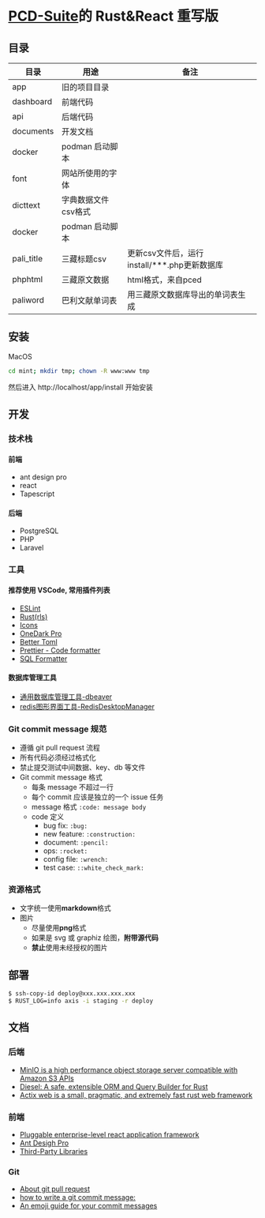 # [PCD-Suite](https://github.com/iapt-platform/PCD-Suite)的 Rust&React 重写版

## 目录

|目录|用途|备注|
|-|-|-|
|app|旧的项目目录||
|dashboard|前端代码||
|api|后端代码||
|documents|开发文档||
|docker|podman 启动脚本||
|font|网站所使用的字体||
|dicttext|字典数据文件csv格式||
|docker|podman 启动脚本||
|pali_title|三藏标题csv|更新csv文件后，运行install/***.php更新数据库|
|phphtml|三藏原文数据|html格式，来自pced|
|paliword|巴利文献单词表 |用三藏原文数据库导出的单词表生成|以后考虑服务器端生成|

## 安装

MacOS
```bash
cd mint; mkdir tmp; chown -R www:www tmp
```

然后进入 http://localhost/app/install 开始安装

## 开发
### 技术栈
#### 前端
- ant design pro
- react
- Tapescript

#### 后端
- PostgreSQL
- PHP
- Laravel
  
### 工具

#### 推荐使用 **VSCode**, 常用插件列表

-   [ESLint](https://github.com/Microsoft/vscode-eslint)
-   [Rust(rls)](https://github.com/rust-lang/rls-vscode)
-   [Icons](https://github.com/vscode-icons/vscode-icons)
-   [OneDark Pro](https://github.com/Binaryify/OneDark-Pro)
-   [Better Toml](https://github.com/bungcip/better-toml)
-   [Prettier - Code formatter](https://github.com/prettier/prettier-vscode)
-   [SQL Formatter](https://github.com/kufii/vscode-sql-formatter)

#### 数据库管理工具
- [通用数据库管理工具-dbeaver](https://github.com/dbeaver/dbeaver)
- [redis图形界面工具-RedisDesktopManager](https://github.com/uglide/RedisDesktopManager)
### Git commit message 规范

-   遵循 git pull request 流程
-   所有代码必须经过格式化
-   禁止提交测试中间数据、key、db 等文件
-   Git commit message 格式
    -   每条 message 不超过一行
    -   每个 commit 应该是独立的一个 issue 任务
    -   message 格式 `:code: message body`
    -   code 定义
        -   bug fix: `:bug:`
        -   new feature: `:construction:`
        -   document: `:pencil:`
        -   ops: `:rocket:`
        -   config file: `:wrench:`
        -   test case: `::white_check_mark:`

### 资源格式

-   文字统一使用**markdown**格式
-   图片
    -   尽量使用**png**格式
    -   如果是 svg 或 graphiz 绘图，**附带源代码**
    -   **禁止**使用未经授权的图片

## 部署

```bash
$ ssh-copy-id deploy@xxx.xxx.xxx.xxx
$ RUST_LOG=info axis -i staging -r deploy
```

## 文档

### 后端

-   [MinIO is a high performance object storage server compatible with Amazon S3 APIs](https://github.com/minio/minio)
-   [Diesel: A safe, extensible ORM and Query Builder for Rust](https://github.com/diesel-rs/diesel)
-   [Actix web is a small, pragmatic, and extremely fast rust web framework](https://github.com/actix/actix-web)

### 前端

-   [Pluggable enterprise-level react application framework](https://umijs.org/)
-   [Ant Desigh Pro](https://pro.ant.design/docs/getting-started)
-   [Third-Party Libraries](https://ant.design/docs/react/recommendation)

### Git

-   [About git pull request](https://help.github.com/en/github/collaborating-with-issues-and-pull-requests/about-pull-requests)
-   [how to write a git commit message:](https://chris.beams.io/posts/git-commit/)
-   [An emoji guide for your commit messages](https://gitmoji.carloscuesta.me/)
